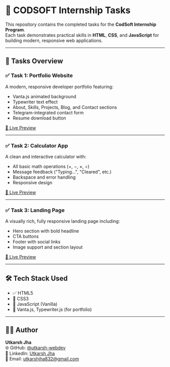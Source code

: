# 🌟 CODSOFT Internship Tasks

This repository contains the completed tasks for the **CodSoft Internship Program**.  
Each task demonstrates practical skills in **HTML**, **CSS**, and **JavaScript** for building modern, responsive web applications.

---

## 📌 Tasks Overview

### ✅ Task 1: Portfolio Website
A modern, responsive developer portfolio featuring:
- Vanta.js animated background
- Typewriter text effect
- About, Skills, Projects, Blog, and Contact sections
- Telegram-integrated contact form
- Resume download button

[🔗 Live Preview](https://utkarsh-webdev.github.io/Portfolio-UK/) 

---

### ✅ Task 2: Calculator App
A clean and interactive calculator with:
- All basic math operations (+, −, ×, ÷)
- Message feedback ("Typing...", "Cleared", etc.)
- Backspace and error handling
- Responsive design

[🔗 Live Preview](https://utkarsh-webdev.github.io/Calculator/)

---

### ✅ Task 3: Landing Page
A visually rich, fully responsive landing page including:
- Hero section with bold headline
- CTA buttons
- Footer with social links
- Image support and section layout

[🔗 Live Preview](https://utkarsh-webdev.github.io/landing-page/)

---

## 🛠 Tech Stack Used

- ✅ HTML5
- 🎨 CSS3
- 🧠 JavaScript (Vanilla)
- 🎯 Vanta.js, Typewriter.js (for portfolio)

---

## 👨‍💻 Author

**Utkarsh Jha**  
🌐 GitHub: [@utkarsh-webdev](https://github.com/utkarsh-webdev)  
💼 LinkedIn: [Utkarsh Jha](https://www.linkedin.com/in/jhautkarsh27)  
📧 Email: utkarshjha832@gmail.com
